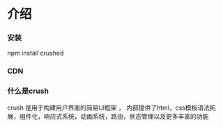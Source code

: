 # 介绍

### 安装

npm install crushed

### CDN

### 什么是crush 

crush 是用于构建用户界面的简易UI框架 ， 内部提供了html，css模板语法拓展，组件化，响应式系统，动画系统，路由，状态管理以及更多丰富的功能
